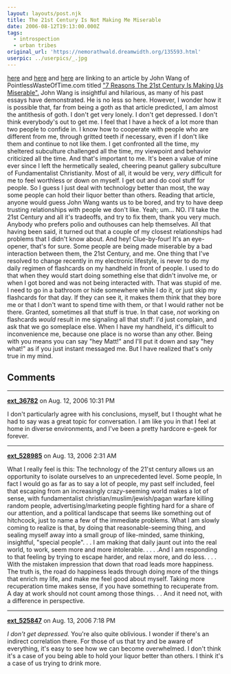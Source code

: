 ```yaml
---
layout: layouts/post.njk
title: The 21st Century Is Not Making Me Miserable
date: 2006-08-12T19:13:00.000Z
tags:
  - introspection
  - urban tribes
original_url: 'https://nemorathwald.dreamwidth.org/135593.html'
userpic: ../userpics/_.jpg
---
```

[here](http://netmouse.livejournal.com/226219.html) and [here](http://atdt1991.livejournal.com/663417.html) and [here](http://renniekins.livejournal.com/458491.html) are linking to an article by John Wang of PointlessWasteOfTime.com titled ["7 Reasons The 21st Century Is Making Us Miserable".](http://www.pointlesswasteoftime.com/misery.html) John Wang is insightful and hilarious, as many of his past essays have demonstrated. He is no less so here. However, I wonder how it is possible that, far from being a goth as that article predicted, I am almost the antithesis of goth. I don't get very lonely. I don't get depressed. I don't think everybody's out to get me. I feel that I have a heck of a lot more than two people to confide in. I know how to cooperate with people who are different from me, through gritted teeth if necessary, even if I don't like them and continue to not like them. I get confronted all the time, my sheltered subculture challenged all the time, my viewpoint and behavior criticized all the time. And that's important to me. It's been a value of mine ever since I left the hermetically sealed, cheering peanut gallery subculture of Fundamentalist Christianity. Most of all, it would be very, _very_ difficult for me to feel worthless or down on myself. I get out and do cool stuff for people. So I guess I just deal with technology better than most, the way some people can hold their liquor better than others. Reading that article, anyone would guess John Wang wants us to be bored, and try to have deep trusting relationships with people we don't like. Yeah; um... NO. I'll take the 21st Century and all it's tradeoffs, and try to fix them, thank you very much. Anybody who prefers polio and outhouses can help themselves. All that having been said, it turned out that a couple of my closest relationships had problems that I didn't know about. And hey! Clue-by-four! It's an eye-opener, that's for sure. Some people are being made miserable by a bad interaction between them, the 21st Century, and me. One thing that I've resolved to change recently in my electronic lifestyle, is never to do my daily regimen of flashcards on my handheld in front of people. I used to do that when they would start doing something else that didn't involve me, or when I got bored and was not being interacted with. That was stupid of me. I need to go in a bathroom or hide somewhere while I do it, or just skip my flashcards for that day. If they can see it, it makes them think that they bore me or that I don't want to spend time with them, or that I would rather not be there. Granted, sometimes all that stuff is true. In that case, _not_ working on flashcards _would_ result in me signaling all that stuff: I'd just complain, and ask that we go someplace else. When I have my handheld, it's difficult to inconvenience me, because one place is no worse than any other. Being with you means you can say "hey Matt!" and I'll put it down and say "hey what!" as if you just instant messaged me. But I have realized that's only true in my mind.

## Comments

---

**[ext_36782](https://www.dreamwidth.org/users/ext_36782)** on Aug. 12, 2006 10:31 PM

I don't particularly agree with his conclusions, myself, but I thought what he had to say was a great topic for conversation. I am like you in that I feel at home in diverse environments, and I've been a pretty hardcore e-geek for forever.

---

**[ext_528985](https://www.dreamwidth.org/users/ext_528985)** on Aug. 13, 2006 2:31 AM

What I really feel is this: The technology of the 21'st century allows us an opportunity to isolate ourselves to an unprecedented level. Some people, In fact I would go as far as to say a lot of people, my past self included, feel that escaping from an increasingly crazy-seeming world makes a lot of sense, with fundamentalist christian/muslim/jewish/pagan warfare killing random people, advertising/marketing people fighting hard for a share of our attention, and a political landscape that seems like something out of hitchcock, just to name a few of the immediate problems. What I am slowly coming to realize is that, by doing that reasonable-seeming thing, and sealing myself away into a small group of like-minded, same thinking, insightful, "special people". . . I am making that daily jaunt out into the real world, to work, seem more and more intolerable. . . . .And I am responding to that feeling by trying to escape harder, and relax more, and do less. . . . With the mistaken impression that down that road leads more happiness. The truth is, the road do happiness leads through doing more of the things that enrich my life, and make me feel good about myself. Taking more recuperation time makes sense, if you have something to recuperate from. A day at work should not count among those things. . . And it need not, with a difference in perspective.

---

**[ext_525847](https://www.dreamwidth.org/users/ext_525847)** on Aug. 13, 2006 7:18 PM

_I don't get depressed._ You're also quite oblivious. I wonder if there's an indirect correlation there. For those of us that try and be aware of everything, it's easy to see how we can become overwhelmed. I don't think it's a case of you being able to hold your liquor better than others. I think it's a case of us trying to drink more.
